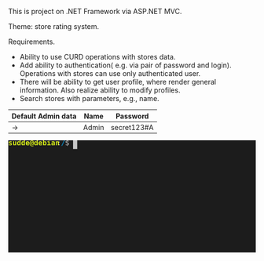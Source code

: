 This is project on .NET Framework via ASP.NET MVC.

Theme: store rating system.

Requirements.
- Ability to use CURD operations with stores data.
- Add ability to authentication( e.g. via pair of password and login).
Operations with stores can use only authenticated user. 
- There will be ability to get user profile, where render general information.
Also realize ability to modify profiles.
- Search stores with parameters, e.g., name.



Default Admin data |Name | Password
------------ | ------------ | -------------
-> | Admin | secret123#A

![for fun](./Store_Rating_System/Store_Rating_System_Dev/Static/home.svg)
